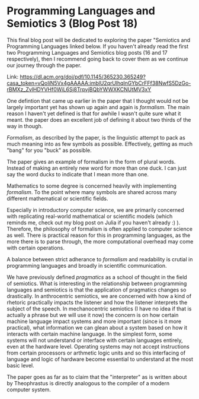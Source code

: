 # Programming Languages and Semiotics 3 (Blog Post 18)

This final blog post will be dedicated to exploring the paper "Semiotics and Programming Languages linked below. If you haven't already read the first two 
Programming Languages and Semiotics blog posts (16 and 17 respectively), then I recommend going back to cover them as we continue our journey through the paper. 

Link: https://dl.acm.org/doi/pdf/10.1145/365230.365249?casa_token=vQoIiN5Vx4gAAAAA:imblU2qrUlhqlnGYbCrFFf38NwfS5DzGo-rBMXz_ZvlHDYVHf0WiL6Sj8TrpvjBQbYWWXKCNUtMV3xY

One defintion that came up earlier in the paper that I thought would not be largely important yet has shown up again and again is *formalism*. The main reason I 
haven't yet defined is that for awhile I wasn't quite sure what it meant. the paper does an excellent job of defining it about two thirds of the way in though. 

*Formalism*, as described by the paper, is the linguistic attempt to pack as much meaning into as few symbols as possible. Effectively, getting as much "bang" for 
you "buck" as possible. 

The paper gives an example of formalism in the form of plural words. Instead of making an entirely new word for more than one duck. I can just say the word duck*s* 
to indicate that I mean more than one. 

Mathematics to some degree is concerned heavily with implementing *formalism*. To the point where many symbols are shared across many different mathematical or 
scientific fields. 

Especially in introductory computer science, we are primarily concerned with replicating real-world mathematical or scientific models (which reminds me, check out 
my blog post on Julia if you haven't already :) ). Therefore, the philosophy of formalism is often applied to computer science as well. There is practical reason 
for this in programming languages, as the more there is to parse through, the more computational overhead may come with certain operations. 

A balance between strict adherance to *formalism* and readability is crutial in programming languages and broadly in scientific communication. 

We have previously defined *pragmatics* as a school of thought in the field of semiotics. What is interesting in the relationship between programming languages and 
semiotics is that the application of pragmatics changes so drastically. In anthrocentric semiotics, we are concerned with how a kind of rhetoric practically impacts 
the listener and how the listener interprets the subject of the speech. In mechanocentric semiotics (I have no idea if that is actually a phrase but we will use it 
now) the concern is on how certain machine language impact systems and more important (since is it more practical), what information we can glean about a system 
based on how it interacts with certain machine language. In the simplest form, some systems will not understand or interface with certain languages entirely, even 
at the hardware level. Operating systems may not accept instructions from certain processors or arthmetic logic units and so this interfacing of language and logic 
of hardware become essential to understand at the most basic level. 

The paper goes as far as to claim that the "interpreter" as is written about by Theophrastus is directly analogous to the compiler of a modern computer system. 

